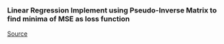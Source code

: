 ### Linear Regression Implement using Pseudo-Inverse Matrix to find minima of MSE as loss function
[Source](https://www.kaggle.com/datasets/uciml/red-wine-quality-cortez-et-al-2009/data)
